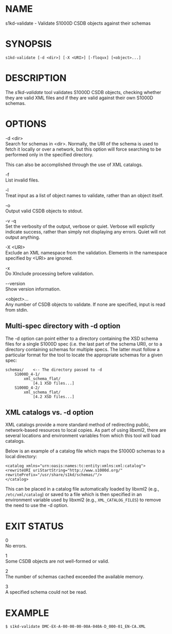 NAME
====

s1kd-validate - Validate S1000D CSDB objects against their schemas

SYNOPSIS
========

    s1kd-validate [-d <dir>] [-X <URI>] [-floqvx] [<object>...]

DESCRIPTION
===========

The *s1kd-validate* tool validates S1000D CSDB objects, checking whether
they are valid XML files and if they are valid against their own S1000D
schemas.

OPTIONS
=======

-d &lt;dir&gt;  
Search for schemas in &lt;dir&gt;. Normally, the URI of the schema is
used to fetch it locally or over a network, but this option will force
searching to be performed only in the specified directory.

This can also be accomplished through the use of XML catalogs.

-f  
List invalid files.

-l  
Treat input as a list of object names to validate, rather than an object
itself.

-o  
Output valid CSDB objects to stdout.

-v -q  
Set the verbosity of the output, verbose or quiet. Verbose will
explictly indicate success, rather than simply not displaying any
errors. Quiet will not output anything.

-X &lt;URI&gt;  
Exclude an XML namespace from the validation. Elements in the namespace
specified by &lt;URI&gt; are ignored.

-x  
Do XInclude processing before validation.

--version  
Show version information.

&lt;object&gt;...  
Any number of CSDB objects to validate. If none are specified, input is
read from stdin.

Multi-spec directory with -d option
-----------------------------------

The -d option can point either to a directory containing the XSD schema
files for a single S1000D spec (i.e. the last part of the schema URI),
or to a directory containing schemas for multiple specs. The latter must
follow a particular format for the tool to locate the appropriate
schemas for a given spec:

    schemas/    <-- The directory passed to -d
        S1000D_4-1/
            xml_schema_flat/
                [4.1 XSD files...]
        S1000D_4-2/
            xml_schema_flat/
                [4.2 XSD files...]

XML catalogs vs. -d option
--------------------------

XML catalogs provide a more standard method of redirecting public,
network-based resources to local copies. As part of using libxml2, there
are several locations and environment variables from which this tool
will load catalogs.

Below is an example of a catalog file which maps the S1000D schemas to a
local directory:

    <catalog xmlns="urn:oasis:names:tc:entity:xmlns:xml:catalog">
    <rewriteURI uriStartString="http://www.s1000d.org/"
    rewritePrefix="/usr/share/s1kd/schemas/"/>
    </catalog>

This can be placed in a catalog file automatically loaded by libxml2
(e.g., `/etc/xml/catalog`) or saved to a file which is then specified in
an environment variable used by libxml2 (e.g., `XML_CATALOG_FILES`) to
remove the need to use the -d option.

EXIT STATUS
===========

0  
No errors.

1  
Some CSDB objects are not well-formed or valid.

2  
The number of schemas cached exceeded the available memory.

3  
A specified schema could not be read.

EXAMPLE
=======

    $ s1kd-validate DMC-EX-A-00-00-00-00A-040A-D_000-01_EN-CA.XML

